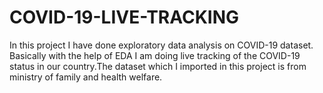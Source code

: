 # COVID-19-LIVE-TRACKING
In this project I have done exploratory data analysis on COVID-19 dataset. Basically with the help of EDA I am doing live tracking of the COVID-19 status in our country.The dataset which I imported in this project is from ministry of family and health welfare.
